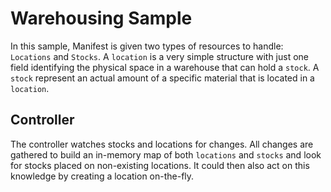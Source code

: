 # Warehousing Sample

In this sample, Manifest is given two types of resources to handle: `Locations` and `Stocks`. A `location` is a very simple structure with just one field identifying the physical space in a warehouse that can hold a `stock`. A `stock` represent an actual amount of a specific material that is located in a `location`.

## Controller

The controller watches stocks and locations for changes. All changes are gathered to build an in-memory map of both `locations` and `stocks` and look for stocks placed on non-existing locations. It could then also act on this knowledge by creating a location on-the-fly.